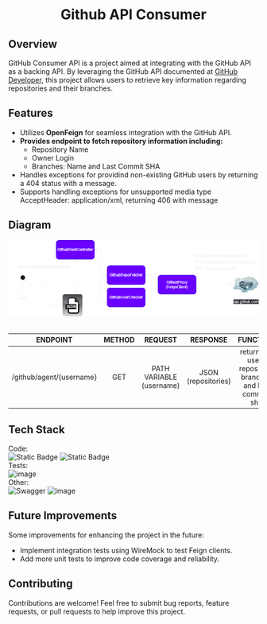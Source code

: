 <h1 align="center">Github API Consumer
</h1>

<h2>Overview</h2>
<p>GitHub Consumer API is a project aimed at integrating with the GitHub API as a backing API. By leveraging the GitHub API documented at <a href="https://developer.github.com/v3">GitHub Developer</a>, this project allows users to retrieve key information regarding repositories and their branches.</p>

<h2>Features</h2>
<ul>
  <li>Utilizes <strong>OpenFeign</strong> for seamless integration with the GitHub API.</li>
  <li><strong>Provides endpoint to fetch repository information including:</strong>
    <ul>
      <li>Repository Name</li>
      <li>Owner Login</li>
      <li>Branches: Name and Last Commit SHA</li>
    </ul>
  </li>
  <li>Handles exceptions for providind non-existing GitHub users by returning a 404 status with a message.</li>
  <li>Supports handling exceptions for unsupported media type AcceptHeader: application/xml, returning 406 with message</li>
</ul>


## Diagram
<img src="diagram.png">
<br>
<br>

|       ENDPOINT         | METHOD  |         REQUEST          |       RESPONSE       |                    FUNCTION                                |
|:----------------------:|:-------:|:------------------------:|:--------------------:|:----------------------------------------------------------:|
|/github/agent/{username}|  GET    | PATH VARIABLE (username) |  JSON (repositories) | returns all users repos with branches and last commits sha |

## Tech Stack
Code: <br>
![Static Badge](https://img.shields.io/badge/java_21-orange?style=for-the-badge&logo=openjdk&logoColor=white)
![Static Badge](https://img.shields.io/badge/Spring_Boot_3-6DB33F?style=for-the-badge&logo=spring&logoColor=white)
<br>
Tests: <br>
![image](https://img.shields.io/badge/Junit5-25A162?style=for-the-badge&logo=junit5&logoColor=white)
<br>
Other: <br>
![Swagger](https://img.shields.io/badge/-Swagger-%23Clojure?style=for-the-badge&logo=swagger&logoColor=white)
![image](https://img.shields.io/badge/maven-C71A36?style=for-the-badge&logo=apachemaven&logoColor=white)

<h2>Future Improvements</h2>
<p>Some improvements for enhancing the project in the future:</p>
<ul>
  <li>Implement integration tests using WireMock to test Feign clients.</li>
  <li>Add more unit tests to improve code coverage and reliability.</li>
</ul>


<h2>Contributing</h2>
<p>Contributions are welcome! Feel free to submit bug reports, feature requests, or pull requests to help improve this project.</p>
